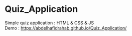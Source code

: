 # Quiz_Application
Simple quiz application : HTML &amp; CSS &amp; JS
<br/>Demo : https://abdelhafidrahab.github.io/Quiz_Application/

